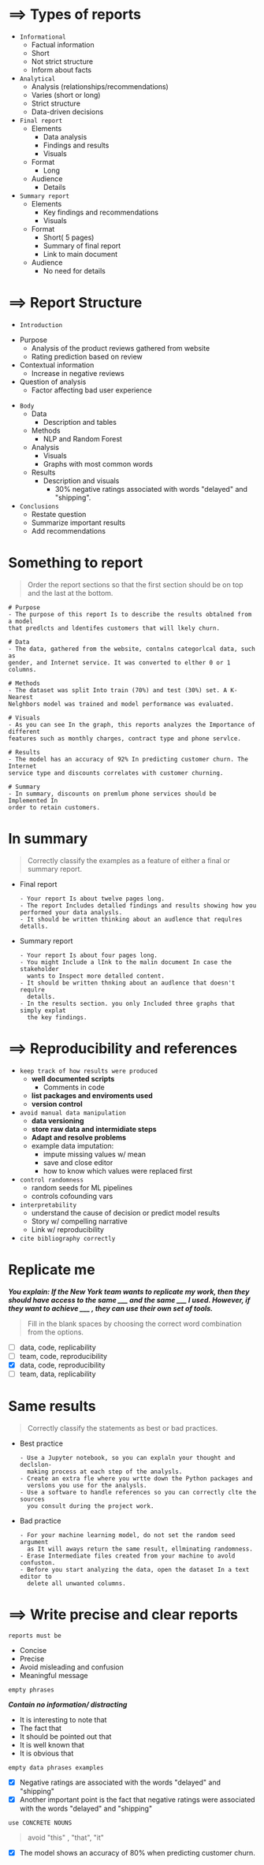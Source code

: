 # ==> Types of reports
- `Informational`
  - Factual information
  - Short
  - Not strict structure
  - Inform about facts
- `Analytical`
  - Analysis (relationships/recommendations)
  - Varies (short or long)
  - Strict structure
  - Data-driven decisions
- `Final report`
  - Elements
    - Data analysis
    - Findings and results
    - Visuals
  - Format
    - Long
  - Audience
    - Details
- `Summary report`
  - Elements
    - Key findings and recommendations
    - Visuals
  - Format
    - Short( 5 pages)
    - Summary of final report
    - Link to main document
  - Audience
    - No need for details
# ==> Report Structure
- `Introduction`
* Purpose
  - Analysis of the product reviews gathered from website
  - Rating prediction based on review
* Contextual information
  - Increase in negative reviews
* Question of analysis
  - Factor affecting bad user experience
- `Body`
  * Data
    - Description and tables
  * Methods
    - NLP and Random Forest
  * Analysis
    - Visuals
    - Graphs with most common words
  * Results
    - Description and visuals
      - 30% negative ratings associated with words "delayed" and "shipping".
- `Conclusions`
  - Restate question
  - Summarize important results
  - Add recommendations
# Something to report
> Order the report sections so that the first section should be on top and the last at the bottom.

    # Purpose
    - The purpose of this report Is to describe the results obtalned from a model
    that predlcts and ldentifes customers that will lkely churn.

    # Data
    - The data, gathered from the website, contalns categorlcal data, such as
    gender, and Internet service. It was converted to elther 0 or 1 columns.

    # Methods
    - The dataset was split Into train (70%) and test (30%) set. A K-Nearest
    Nelghbors model was trained and model performance was evaluated.
    
    # Visuals
    - As you can see In the graph, this reports analyzes the Importance of different
    features such as monthly charges, contract type and phone servlce.
    
    # Results
    - The model has an accuracy of 92% In predicting customer churn. The Internet
    service type and discounts correlates with customer churning.
    
    # Summary
    - In summary, discounts on premlum phone services should be Implemented In
    order to retain customers.
# In summary
> Correctly classify the examples as a feature of either a final or summary report.
- Final report

      - Your report Is about twelve pages long.
      - The report Includes detalled findings and results showing how you
      performed your data analysls.
      - It should be written thinking about an audlence that requlres detalls.
- Summary report

      - Your report Is about four pages long.
      - You might Include a lInk to the malin document In case the stakeholder
        wants to Inspect more detalled content.
      - It should be written thnking about an audlence that doesn't requlre
        detalls.
      - In the results section. you only Included three graphs that simply explat
        the key findings.
# ==> Reproducibility and references
- `keep track of how results were produced`
  - **well documented scripts**
    - Comments in code  
  - **list packages and enviroments used**
  - **version control**
- `avoid manual data manipulation`
  - **data versioning**
  - **store raw data and intermidiate steps**
  - **Adapt and resolve problems**
  - example data imputation:
    - impute missing values w/ mean
    - save and close editor
    - how to know which values were replaced first 
- `control randomness`
  - random seeds for ML pipelines
  - controls cofounding vars
- `interpretability`
  - understand the cause of decision or predict model results
  - Story w/ compelling narrative
  - Link w/ reproducibility
- `cite bibliography correctly`
# Replicate me
***You explain: If the New York team wants to replicate my work, then they should have access to the same ___ and the same ___ I used. However, if they want to achieve ___ , they can use their own set of tools.***
> Fill in the blank spaces by choosing the correct word combination from the options. 
- [ ] data, code, replicability
- [ ] team, code, reproducibility
- [x] data, code, reproducibility
- [ ] team, data, replicability
# Same results
> Correctly classify the statements as best or bad practices.
- Best practice

      - Use a Jupyter notebook, so you can explaln your thought and declslon-
        making process at each step of the analysls.
      - Create an extra fle where you wrtte down the Python packages and
        verslons you use for the analysls.
      - Use a software to handle references so you can correctly clte the sources
        you consult during the project work.
- Bad practice

      - For your machine learning model, do not set the random seed argument
        as It will aways return the same result, ellminating randomness.
      - Erase Intermediate files created from your machine to avold confuston.
      - Before you start analyzing the data, open the dataset In a text editor to
        delete all unwanted columns.
# ==> Write precise and clear reports
`reports must be`
- Concise
- Precise
- Avoid misleading and confusion
- Meaningful message

`empty phrases`

***Contain no information/ distracting***
- It is interesting to note that
- The fact that
- It should be pointed out that
- It is well known that
- It is obvious that

`empty data phrases examples`
- [x] Negative ratings are associated with the
words "delayed" and "shipping"
- [x] Another important point is the fact that
negative ratings were associated with the
words "delayed" and "shipping"

`use CONCRETE NOUNS`
> avoid "this" , "that", "it"
- [x] The model shows an accuracy of 80% when
predicting customer churn.
